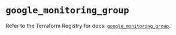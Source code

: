 # `google_monitoring_group`

Refer to the Terraform Registry for docs: [`google_monitoring_group`](https://registry.terraform.io/providers/hashicorp/google-beta/5.43.0/docs/resources/google_monitoring_group).

